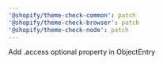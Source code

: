 ```yaml
---
'@shopify/theme-check-common': patch
'@shopify/theme-check-browser': patch
'@shopify/theme-check-node': patch
---
```


Add .access optional property in ObjectEntry
